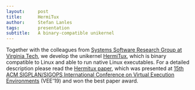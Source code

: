 ```yaml
---
layout:     post
title:      HermiTux
author:     Stefan Lanles
tags: 	    presentation
subtitle:   A binary-compatible unikernel
---
```


Together with the colleagues from [Systems Software Research Group at Virginia Tech](https://www.ssrg.ece.vt.edu/), we develop the unikernel [HermiTux](https://ssrg-vt.github.io/hermitux/), which is binary compatible to Linux and able to run native Linux executables.
For a detailed description please read the [Hermitux paper](https://www.ssrg.ece.vt.edu/papers/vee2019.pdf), which was presented at [15th ACM SIGPLAN/SIGOPS International Conference on Virtual Execution Environments](https://confresearchr.org/home/vee-2019) (VEE'19) and won the best paper award.
